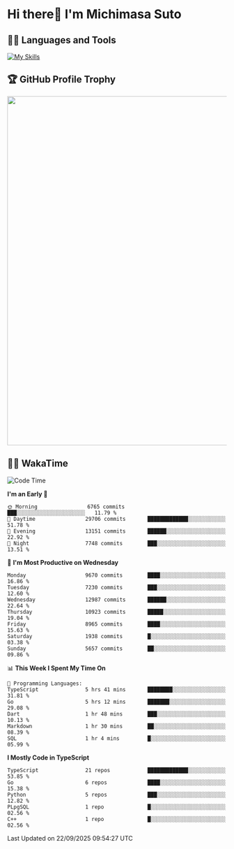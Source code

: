 # Hi there👋 I'm Michimasa Suto

## 🧑‍💻 Languages and Tools
[![My Skills](https://skillicons.dev/icons?i=ts,nextjs,react,go,python,aws,terraform)](https://skillicons.dev)

<!--
**Suto-Michimasa/Suto-Michimasa** is a ✨ _special_ ✨ repository because its `README.md` (this file) appears on your GitHub profile.

Here are some ideas to get you started:

- 🔭 I’m currently working on ...
- 🌱 I’m currently learning ...
- 👯 I’m looking to collaborate on ...
- 🤔 I’m looking for help with ...
- 💬 Ask me about ...
- 📫 How to reach me: ...
- 😄 Pronouns: ...
- ⚡ Fun fact: ...
-->

<!--
## 💎 Github Stats

<div>
  <img height="170" align="left" src="https://github-readme-stats-psi-three-31.vercel.app/api?username=Suto-michimasa&count_private=true&show_icons=true&theme=dark" />
  <img height="170" src="https://github-readme-stats-psi-three-31.vercel.app/api/top-langs/?username=Suto-michimasa&langs_count=8&layout=compact&theme=dark" />
</div>
-->

## 🏆 GitHub Profile Trophy

<img width="800" src="https://github-profile-trophy.vercel.app/?username=Suto-michimasa&theme=onedark&no-frame=true"/>


## 🧑‍💻 WakaTime
<!--START_SECTION:waka-->
![Code Time](http://img.shields.io/badge/Code%20Time-1%2C341%20hrs%208%20mins-blue)

**I'm an Early 🐤** 

```text
🌞 Morning                6765 commits        ███░░░░░░░░░░░░░░░░░░░░░░   11.79 % 
🌆 Daytime                29706 commits       █████████████░░░░░░░░░░░░   51.78 % 
🌃 Evening                13151 commits       ██████░░░░░░░░░░░░░░░░░░░   22.92 % 
🌙 Night                  7748 commits        ███░░░░░░░░░░░░░░░░░░░░░░   13.51 % 
```
📅 **I'm Most Productive on Wednesday** 

```text
Monday                   9670 commits        ████░░░░░░░░░░░░░░░░░░░░░   16.86 % 
Tuesday                  7230 commits        ███░░░░░░░░░░░░░░░░░░░░░░   12.60 % 
Wednesday                12987 commits       ██████░░░░░░░░░░░░░░░░░░░   22.64 % 
Thursday                 10923 commits       █████░░░░░░░░░░░░░░░░░░░░   19.04 % 
Friday                   8965 commits        ████░░░░░░░░░░░░░░░░░░░░░   15.63 % 
Saturday                 1938 commits        █░░░░░░░░░░░░░░░░░░░░░░░░   03.38 % 
Sunday                   5657 commits        ██░░░░░░░░░░░░░░░░░░░░░░░   09.86 % 
```


📊 **This Week I Spent My Time On** 

```text
💬 Programming Languages: 
TypeScript               5 hrs 41 mins       ████████░░░░░░░░░░░░░░░░░   31.81 % 
Go                       5 hrs 12 mins       ███████░░░░░░░░░░░░░░░░░░   29.08 % 
Dart                     1 hr 48 mins        ███░░░░░░░░░░░░░░░░░░░░░░   10.13 % 
Markdown                 1 hr 30 mins        ██░░░░░░░░░░░░░░░░░░░░░░░   08.39 % 
SQL                      1 hr 4 mins         █░░░░░░░░░░░░░░░░░░░░░░░░   05.99 % 
```

**I Mostly Code in TypeScript** 

```text
TypeScript               21 repos            █████████████░░░░░░░░░░░░   53.85 % 
Go                       6 repos             ████░░░░░░░░░░░░░░░░░░░░░   15.38 % 
Python                   5 repos             ███░░░░░░░░░░░░░░░░░░░░░░   12.82 % 
PLpgSQL                  1 repo              █░░░░░░░░░░░░░░░░░░░░░░░░   02.56 % 
C++                      1 repo              █░░░░░░░░░░░░░░░░░░░░░░░░   02.56 % 
```




 Last Updated on 22/09/2025 09:54:27 UTC
<!--END_SECTION:waka-->
